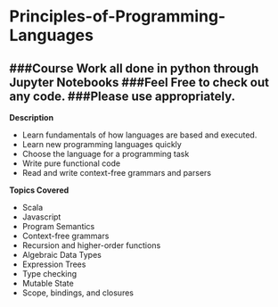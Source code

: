 # Principles-of-Programming-Languages

###Course Work all done in python through Jupyter Notebooks
###Feel Free to check out any code.
###Please use appropriately.
---

**Description**
  * Learn fundamentals of how languages are based and executed.
  * Learn new programming languages quickly
  * Choose the language for a programming task
  * Write pure functional code
  * Read and write context-free grammars and parsers
  
**Topics Covered**
  * Scala
  * Javascript
  * Program Semantics
  * Context-free grammars
  * Recursion and higher-order functions
  * Algebraic Data Types
  * Expression Trees
  * Type checking
  * Mutable State
  * Scope, bindings, and closures
  
